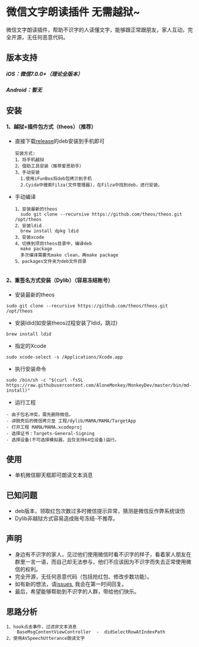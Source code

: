 # 微信文字朗读插件 无需越狱~

微信文字朗读插件，帮助不识字的人读懂文字，能够跟正常跟朋友，家人互动，完全开源，无任何恶意代码。



## 版本支持

##### iOS：微信7.0.0+（理论全版本）

##### Android：暂无



## 安装

#### 1、越狱+插件包方式（theos）（推荐）

- 直接下载[release](https://github.com/sunweiliang/MAMA/releases)的deb安装到手机即可

  ```
  安装方式:
  1、将手机越狱
  2、借助工具安装（推荐爱思助手）
  3、手动安装
  	1.使用iFunBox将deb包拷贝到手机
  	2.Cyida中搜索Filza(文件管理器)，在Filza中找到deb，进行安装。
  ```

- 手动编译

  ```
  1、安装最新的theos
  	sudo git clone --recursive https://github.com/theos/theos.git /opt/theos
  2、安装ldid
  	brew install dpkg ldid
  3、安装xcode
  4、切换到项目theos目录中，编译deb
  	make package
  	多次编译需要先make clean，再make package
  5、packages文件夹为deb文件目录
  	
  ```

#### 2、重签名方式安装（Dylib）（容易冻结账号）

- 安装最新的theos

```
sudo git clone --recursive https://github.com/theos/theos.git /opt/theos
```

- 安装ldid(如安装theos过程安装了ldid，跳过)

```
brew install ldid
```

- 指定的Xcode

```
sudo xcode-select -s /Applications/Xcode.app
```

- 执行安装命令

```
sudo /bin/sh -c "$(curl -fsSL https://raw.githubusercontent.com/AloneMonkey/MonkeyDev/master/bin/md-install)"
```

- 运行工程

```
- 由于包名冲突，需先删除微信。
- 讲脱壳后的微信拷贝至 工程/dylib/MAMA/MAMA/TargetApp
- 打开工程 MAMA/MAMA.xcodeproj
- 选择证书：Targets-General-Signing
- 选择设备(不可选择模拟器，且仅支持64位设备)运行。
```

## 使用

- 单机微信聊天框即可朗读文本消息


## 已知问题

- deb版本，领取红包次数过多时微信提示异常，猜测是微信反作弊系统误伤
- Dylib非越狱方式容易造成账号冻结-不推荐。



## 声明

- 身边有不识字的家人，见过他们使用微信时看不识字的样子，看着家人朋友在群里一言一语，而自己却无法参与，他们不应该因为不识字而失去正常使用微信的权利。
- 完全开源，无任何恶意代码（包括抢红包、修改步数功能）。
- 如有新的想法，请[issues](https://github.com/sunweiliang/MAMA/issues), 我会在第一时间回复。
- 最后，希望能够帮助到不识字的人群，带给他们快乐。



## 思路分析

```
1、hook点击事件，过滤非文本消息
	BaseMsgContentViewController  -  didSelectRowAtIndexPath
2、使用AVSpeechUtterance朗读文字
```



